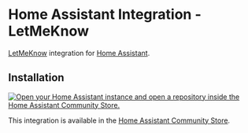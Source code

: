 # Home Assistant Integration - LetMeKnow

[LetMeKnow](https://github.com/timmo001/letmeknow) integration for [Home Assistant](https://www.home-assistant.io/).

## Installation

[![Open your Home Assistant instance and open a repository inside the Home Assistant Community Store.](https://my.home-assistant.io/badges/hacs_repository.svg)](https://my.home-assistant.io/redirect/hacs_repository/?owner=timmo001&repository=letmeknow-integration-homeassistant&category=integration)

This integration is available in the [Home Assistant Community Store](https://hacs.xyz/).
